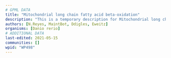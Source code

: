 ```yaml
---
# GPML DATA
title: "Mitochondrial long chain fatty acid beta-oxidation"
description: "This is a temporary description for Mitochondrial long chain fatty acid beta-oxidation"
authors: [N.Reyes, MaintBot, Ddigles, Eweitz]
organisms: [Danio rerio]
# ADDITIONAL DATA
last-edited: 2021-05-15
communities: []
wpid: "WP498"
---
```

